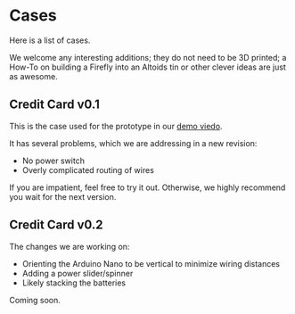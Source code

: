 Cases
=====

Here is a list of cases.

We welcome any interesting additions; they do not need to be 3D printed; a How-To on
building a Firefly into an Altoids tin or other clever ideas are just as awesome.

Credit Card v0.1
----------------

This is the case used for the prototype in our [demo viedo](https://firefly.city/#demo).

It has several problems, which we are addressing in a new revision:

- No power switch
- Overly complicated routing of wires

If you are impatient, feel free to try it out. Otherwise, we highly recommend you wait
for the next version.


Credit Card v0.2
----------------

The changes we are working on:

- Orienting the Arduino Nano to be vertical to minimize wiring distances
- Adding a power slider/spinner
- Likely stacking the batteries

Coming soon.


